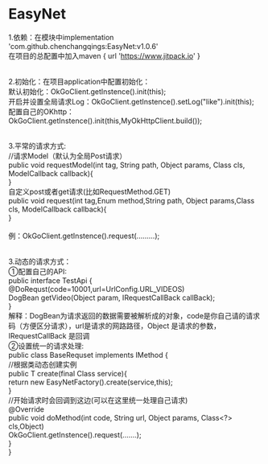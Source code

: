 # EasyNet
1.依赖：在模块中implementation 'com.github.chenchangqings:EasyNet:v1.0.6'
<br> 在项目的总配置中加入maven { url 'https://www.jitpack.io' }
<br>
<br>

2.初始化：在项目application中配置初始化：
<br>默认初始化：OkGoClient.getInstence().init(this);
<br>开启并设置全局请求Log：OkGoClient.getInstence().setLog("like").init(this);
<br>配置自己的OKhttp：OkGoClient.getInstence().init(this,MyOkHttpClient.build());
<br>
<br>


3.平常的请求方式:
<br>//请求Model（默认为全局Post请求）
<br>public  void requestModel(int tag, String path, Object params, Class<?> cls, ModelCallback callback){
<br>  }
<br>自定义post或者get请求(比如RequestMethod.GET)
<br>public  <T>void request(int tag,Enum method,String path, Object params,Class<?> cls, ModelCallback callback){
<br> }
<br>
<br>例：OkGoClient.getInstence().request(.........);
<br>
<br>

3.动态的请求方式：
<br>①配置自己的API:
<br>public interface TestApi {
<br>    @DoRequst(code=10001,url=UrlConfig.URL_VIDEOS)
<br>    DogBean getVideo(Object param, IRequestCallBack callBack);
<br>}
<br>解释：DogBean为请求返回的数据需要被解析成的对象，code是你自己请的请求码（方便区分请求），url是请求的网路路径，Object 是请求的参数，IRequestCallBack 是回调
<br>②设置统一的请求处理:
<br>public class BaseRequset implements IMethod {
<br>//根据类动态创建实例
<br>public <T> T create(final Class<T> service){
 <br>       return new EasyNetFactory().create(service,this);
<br>}
<br>//开始请求时会回调到这边(可以在这里统一处理自己请求)
<br>@Override
<br>public void doMethod(int code, String url, Object params, Class<?> cls,Object)
<br>OkGoClient.getInstence().request(.......);
<br>}
<br>}
